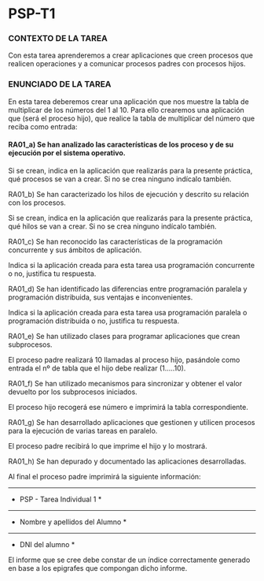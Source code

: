 # PSP-T1

### CONTEXTO DE LA TAREA
Con esta tarea aprenderemos a crear aplicaciones que creen procesos que realicen operaciones y a comunicar procesos padres con procesos hijos.
 
### ENUNCIADO DE LA TAREA
En esta tarea deberemos crear una aplicación que nos muestre la tabla de multiplicar de los números del 1 al 10. Para ello crearemos una aplicación que (será el proceso hijo), que realice la tabla de multiplicar del número que reciba como entrada:



#### RA01_a)  Se han analizado las características de los proceso y de su ejecución por el sistema operativo.

Si se crean, indica en la aplicación que realizarás para la presente práctica, qué procesos se van a crear. Si no se crea ninguno indícalo también.

RA01_b) Se han caracterizado los hilos de ejecución y descrito su relación con los procesos.

Si se crean, indica en la aplicación que realizarás para la presente práctica, qué hilos se van a crear. Si no se crea ninguno indícalo también.

RA01_c) Se han reconocido las características de la programación concurrente y sus ámbitos de aplicación.

Indica si la aplicación creada para esta tarea usa programación concurrente o no, justifica tu respuesta.

RA01_d) Se han identificado las diferencias entre programación paralela y programación distribuida, sus ventajas e inconvenientes.

Indica si la aplicación creada para esta tarea usa programación paralela o programación distribuida o no, justifica tu respuesta.

RA01_e) Se han utilizado clases para programar aplicaciones que crean subprocesos. 

El proceso padre realizará 10 llamadas al proceso hijo, pasándole como entrada el nº de tabla que el hijo debe realizar (1.....10).


RA01_f) Se han utilizado mecanismos para sincronizar y obtener el valor devuelto por los subprocesos iniciados. 

El proceso hijo recogerá ese número e imprimirá la tabla correspondiente.


RA01_g) Se han desarrollado aplicaciones que gestionen y utilicen procesos para la ejecución de varias tareas en paralelo. 


El proceso padre recibirá lo que imprime el hijo y lo mostrará.


RA01_h) Se han depurado y documentado las aplicaciones desarrolladas.

Al final el proceso padre imprimirá la siguiente información:
******************************************

* PSP - Tarea Individual 1             *

******************************************

* Nombre y apellidos del Alumno *

******************************************

* DNI del alumno                          *

 

El informe que se cree debe constar de un índice correctamente generado en base a los epigrafes que compongan dicho informe.
